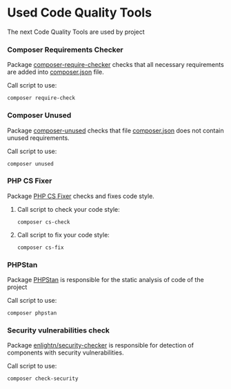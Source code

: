 Used Code Quality Tools
=======================

The next Code Quality Tools are used by project

### Composer Requirements Checker

Package [composer-require-checker](https://github.com/maglnet/ComposerRequireChecker) checks
that all necessary requirements are added into [composer.json](../composer.json) file.

Call script to use:
```shell
composer require-check
```

### Composer Unused

Package [composer-unused](https://github.com/composer-unused/composer-unused) checks
that file [composer.json](../composer.json) does not contain unused requirements.

Call script to use:
```shell
composer unused
```

### PHP CS Fixer

Package [PHP CS Fixer](https://github.com/PHP-CS-Fixer/PHP-CS-Fixer) checks and fixes code style.

1. Call script to check your code style:
   ```shell
   composer cs-check
   ```
2. Call script to fix your code style:
   ```shell
   composer cs-fix
   ```

### PHPStan

Package [PHPStan](https://phpstan.org/) is responsible for the static analysis of code of the project

Call script to use:
```shell
composer phpstan
```

### Security vulnerabilities check

Package [enlightn/security-checker](https://github.com/enlightn/security-checker) is responsible for detection of components
with security vulnerabilities.


Call script to use:
```shell
composer check-security
```
